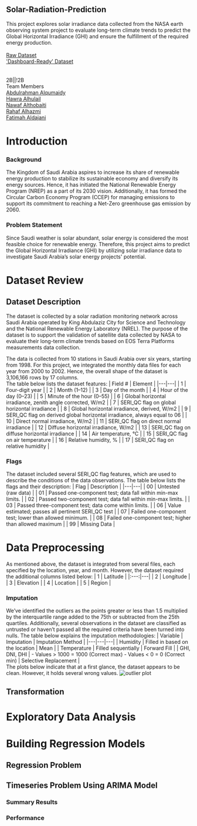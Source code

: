 ## Solar-Radiation-Prediction
This project explores solar irradiance data collected from the NASA earth observing system project to evaluate long-term climate trends to predict the Global Horizontal Irradiance (GHI) and ensure the fulfillment of the required energy production.
<br>
<br>
[Raw Dataset](https://drive.google.com/file/d/1-I9EuifioMKqO2e1PSMOPKPKxqg8LZGR/view?usp=sharing) <br>
['Dashboard-Ready' Dataset](https://drive.google.com/file/d/11gnCoO1SOZAadrHr01RIIwkrcHgvZWSv/view?usp=sharing)
<br>
<br><br>
2B||!2B <br>
Team Members <br>
[Abdulrahman Alqumaidy](https://github.com/abdurion) <br>
[Hawra Alhulail](https://github.com/Hawra31) <br>
[Nawaf Althobaiti](https://github.com/Nawaf-Althobaiti) <br>
[Rahaf Alhazmi](https://github.com/Rahaf-alhazmi) <br>
[Fatimah Aldajani](https://github.com/FamAldajani) <br>
 

# Introduction
### Background
The Kingdom of Saudi Arabia aspires to increase its share of renewable energy production to stabilize its sustainable economy and diversify its energy sources. Hence, it has initiated the National Renewable Energy Program (NREP) as a part of its 2030 vision. Additionally, it has formed the Circular Carbon Economy Program (CCEP) for managing emissions to support its commitment to reaching a Net-Zero greenhouse gas emission by 2060.

### Problem Statement
Since Saudi weather is solar abundant, solar energy is considered the most feasible choice for renewable energy. Therefore, this project aims to predict the Global Horizontal Irradiance (GHI) by utilizing solar irradiance data to investigate Saudi Arabia’s solar energy projects' potential.

# Dataset Review
## Dataset Description
The dataset is collected by a solar radiation monitoring network across Saudi Arabia operated by King Abdulaziz City for Science and Technology and the National Renewable Energy Laboratory (NREL). The purpose of the dataset is to support the validation of satellite data collected by NASA to evaluate their long-term climate trends based on EOS Terra Platforms measurements data collection.

The data is collected from 10 stations in Saudi Arabia over six years, starting from 1998. For this project, we integrated the monthly data files for each year from 2000 to 2002. Hence, the overall shape of the dataset is 3,106,166 rows by 17 columns.
<br>
The table below lists the dataset features:
|     Field #    |     Element    |
|---|---|
|     1    |     Four-digit year    |
|     2    |     Month (1–12)    |
|     3    |     Day of the month    |
|     4    |     Hour of the day (0–23)    |
|     5    |     Minute of the hour (0–55)    |
|     6    |     Global horizontal irradiance, zenith angle corrected, W/m2    |
|     7    |     SERI_QC flag on global horizontal irradiance    |
|     8    |     Global horizontal irradiance, derived, W/m2    |
|     9    |     SERI_QC flag on derived global horizontal irradiance, always equal to 06    |
|     10    |     Direct normal irradiance, W/m2    |
|     11    |     SERI_QC flag on direct normal irradiance    |
|     12    |     Diffuse horizontal irradiance, W/m2    |
|     13    |     SERI_QC flag on diffuse horizontal irradiance    |
|     14    |     Air temperature, °C    |
|     15    |     SERI_QC flag on air temperature    |
|     16    |     Relative humidity, %    |
|     17    |     SERI_QC flag on relative   humidity    |

### Flags
The dataset included several SERI_QC flag features, which are used to describe the conditions of the data observations. The table below lists the flags and their description:
|     Flag    |     Description     |
|---|---|
|     00    |     Untested   (raw data)    |
|     01    |     Passed   one-component test; data fall within min-max limits.    |
|     02    |     Passed   two-component test; data fall within min-max limits.    |
|     03    |     Passed   three-component test; data come within limits.    |
|     06    |     Value estimated;   passes all pertinent SERI_QC test    |
|     07    |     Failed   one-component test; lower than allowed minimum.    |
|     08    |     Failed   one-component test; higher than allowed maximum    |
| 99 | Missing Data |


# Data Preprocessing
As mentioned above, the dataset is integrated from several files, each specified by the location, year, and month. However, the dataset required the additional columns listed below:
| 1 | Latitude |
|:---:|---|
| 2 | Longitude |
| 3 | Elevation |
| 4 | Location |
| 5 | Region |

### Imputation
We’ve identified the outliers as the points greater or less than 1.5 multiplied by the interquartile range added to the 75th or subtracted from the 25th quartiles. Additionally, several observations in the dataset are classified as untrusted or haven’t passed all the required criteria have been turned into nulls. The table below explains the imputation methodologies:
| Variable | Imputation | Imputation Method |
|---|---|---|
| Humidity | Filled in based on the location | Mean |
| Temperature | Filled sequentially | Forward Fill |
| GHI, DNI, DHI | - Values > 1000 = 1000 (Correct max) - Values < 0 = 0 (Correct min) | Selective Replacement |\
The plots below indicate that at a first glance, the dataset appears to be clean. However, it holds several wrong values.
![outlier plot](https://i.imgur.com/9hLNlht.png)

## Transformation
# Exploratory Data Analysis
# Building Regression Models
## Regression Problem
## Timeseries Problem Using ARIMA Model
### Summary Results
### Performance
